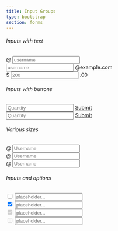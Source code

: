 ```yaml
---
title: Input Groups
type: bootstrap
section: forms
---
```


<h6>Inputs with text</h6>

<div class="input-group margin-small-bottom">
	<span class="input-group-addon">@</span>
	<input class="form-control" placeholder="username" />
</div>
<div class="input-group margin-small-bottom">
	<input class="form-control" placeholder="username" />
	<span class="input-group-addon">@example.com</span>
</div>
<div class="input-group margin-small-bottom">
	<span class="input-group-addon">$</span>
	<input class="form-control" placeholder="200" />
	<span class="input-group-addon">.00</span>
</div>

<h6>Inputs with buttons</h6>

<div class="input-group margin-small-bottom">
  <input class="form-control" placeholder="Quantity" />
  <span class="input-group-btn">
    <a href="#" class="btn btn-primary">Submit</a>
  </span>
</div>

<div class="input-group input-group-lg">
  <input class="form-control input-lg" placeholder="Quantity" />
  <span class="input-group-btn">
    <a href="#" class="btn btn-primary btn-lg">Submit</a>
  </span>
</div>

<h6>Various sizes</h6>

<div class="input-group input-group-lg margin-small-bottom">
  <span class="input-group-addon" id="sizing-addon1">@</span>
  <input type="text" class="form-control input-lg" placeholder="Username" aria-describedby="sizing-addon1">
</div>

<div class="input-group margin-small-bottom">
  <span class="input-group-addon" id="sizing-addon2">@</span>
  <input type="text" class="form-control" placeholder="Username" aria-describedby="sizing-addon2">
</div>

<div class="input-group input-group-sm margin-small-bottom">
  <span class="input-group-addon" id="sizing-addon3">@</span>
  <input type="text" class="form-control input-sm" placeholder="Username" aria-describedby="sizing-addon3">
</div>

<h6>Inputs and options</h6>

<div class="input-group margin-small-bottom">
  <span class="input-group-addon">
  	<label class="option option-minimal">
    	<input type="checkbox" >
    	<i class="option-icon"></i>
    </label>
  </span>
  <input type="text" class="form-control" placeholder="placeholder...">
</div>
<div class="input-group margin-small-bottom">
  <span class="input-group-addon">
  	<label class="option option-minimal">
    	<input type="checkbox" checked>
    	<i class="option-icon"></i>
    </label>
  </span>
  <input type="text" class="form-control" placeholder="placeholder...">
</div>
<div class="input-group margin-small-bottom">
  <span class="input-group-addon">
  	<label class="option option-minimal">
    	<input type="checkbox" checked disabled>
    	<i class="option-icon"></i>
    </label>
  </span>
  <input type="text" class="form-control" placeholder="placeholder...">
</div>
<div class="input-group margin-small-bottom">
  <span class="input-group-addon">
  	<label class="option option-minimal">
    	<input type="checkbox" disabled>
    	<i class="option-icon"></i>
    </label>
  </span>
  <input type="text" class="form-control" placeholder="placeholder...">
</div>